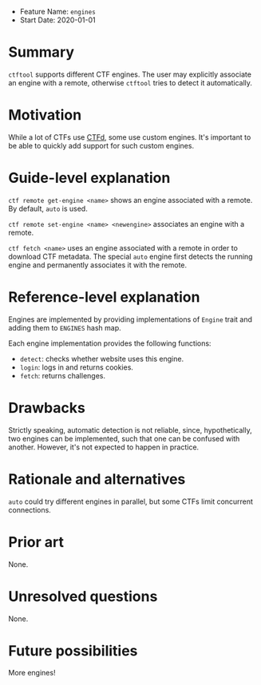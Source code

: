 - Feature Name: `engines`
- Start Date: 2020-01-01

# Summary
[summary]: #summary

`ctftool` supports different CTF engines. The user may explicitly associate an engine with a remote, otherwise `ctftool`
tries to detect it automatically.

# Motivation
[motivation]: #motivation

While a lot of CTFs use [CTFd](https://github.com/CTFd/CTFd), some use custom engines. It's important to be able to
quickly add support for such custom engines.

# Guide-level explanation
[guide-level-explanation]: #guide-level-explanation

`ctf remote get-engine <name>` shows an engine associated with a remote. By default, `auto` is used.

`ctf remote set-engine <name> <newengine>` associates an engine with a remote.

`ctf fetch <name>` uses an engine associated with a remote in order to download CTF metadata. The special `auto` engine
first detects the running engine and permanently associates it with the remote.

# Reference-level explanation
[reference-level-explanation]: #reference-level-explanation

Engines are implemented by providing implementations of `Engine` trait and adding them to `ENGINES` hash map.

Each engine implementation provides the following functions:

- `detect`: checks whether website uses this engine.
- `login`: logs in and returns cookies.
- `fetch`: returns challenges.

# Drawbacks
[drawbacks]: #drawbacks

Strictly speaking, automatic detection is not reliable, since, hypothetically, two engines can be implemented, such that
one can be confused with another. However, it's not expected to happen in practice.

# Rationale and alternatives
[rationale-and-alternatives]: #rationale-and-alternatives

`auto` could try different engines in parallel, but some CTFs limit concurrent connections.

# Prior art
[prior-art]: #prior-art

None.

# Unresolved questions
[unresolved-questions]: #unresolved-questions

None.

# Future possibilities
[future-possibilities]: #future-possibilities

More engines!
